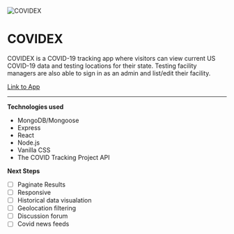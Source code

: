 ![COVIDEX](https://i.imgur.com/ek50tUW.gif)
# COVIDEX

COVIDEX is a COVID-19 tracking app where visitors can view current US COVID-19 data and testing locations for their state. Testing facility managers are also able to sign in as an admin and list/edit their facility.

[Link to App](https://covidex.herokuapp.com/)

---

**Technologies used**
- MongoDB/Mongoose
- Express
- React
- Node.js
- Vanilla CSS
- The COVID Tracking Project API

**Next Steps**
- [ ] Paginate Results
- [ ] Responsive
- [ ] Historical data visualation
- [ ] Geolocation filtering
- [ ] Discussion forum
- [ ] Covid news feeds